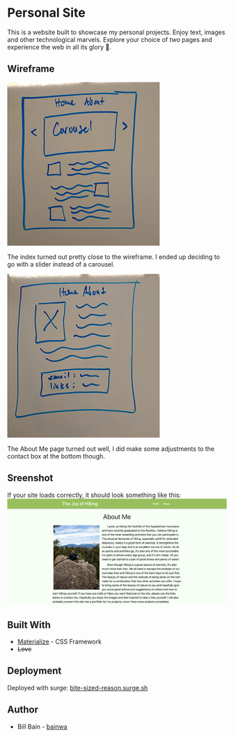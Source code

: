 # Personal Site
This is a website built to showcase my personal projects. Enjoy text, images and other technological marvels. Explore your choice of *two* pages and experience the web in all its glory 📡.

## Wireframe
![Wireframe Index](./media/wireframe2.png)

The index turned out pretty close to the wireframe. I ended up deciding to go with a slider instead of a carousel.

![Wireframe About](./media/wireframe1.png)

The About Me page turned out well, I did make some adjustments to the contact box at the bottom though.

## Sreenshot
If your site loads correctly, it should look something like this:
![Screenshot](./media/sampleshot.png)

## Built With
* [Materialize](https://materializecss.com/) - CSS Framework
* ~~Love~~

## Deployment
Deployed with surge: [bite-sized-reason.surge.sh](http://www.bite-sized-reason.surge.sh)

## Author
* Bill Bain - [bainwa](https://github.com/bainwa)